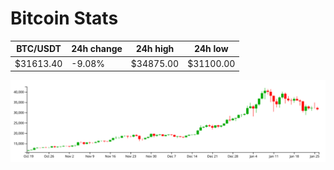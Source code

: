 # Bitcoin Stats

BTC/USDT|24h change|24h high|24h low|
|---|---|---|---|
|$31613.40|-9.08%|$34875.00|$31100.00|

<img src="./chart.svg">
